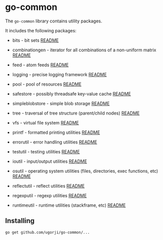 # go-common

The `go-common` library contains utility packages.

It includes the following packages:

- bits - bit sets [README](bits/README.md)
- combinationgen - iterator for all combinations of a non-uniform matrix [README](combinationgen/README.md)
- feed - atom feeds [README](feed/README.md)
- logging - precise logging framework [README](logging/README.md)
- pool - pool of resources [README](pool/README.md)
- safestore - possibly threadsafe key-value cache [README](safestore/README.md)
- simpleblobstore - simple blob storage [README](simpleblobstore/README.md)
- tree - traversal of tree structure (parent/child nodes) [README](tree/README.md)
- vfs - virtual file system [README](vfs/README.md)

- printf - formatted printing utilities [README](printf/README.md)
- errorutil - error handling utilities [README](errorutil/README.md)
- testutil - testing utilities [README](testutil/README.md)
- ioutil - input/output utilities [README](ioutil/README.md)
- osutil - operating system utilities (files, directories, exec functions, etc) [README](osutil/README.md)
- reflectutil - reflect utilities [README](reflectutil/README.md)
- regexputil - regexp utilities [README](regexputil/README.md)
- runtimeutil - runtime utilities (stackframe, etc) [README](runtimeutil/README.md)

## Installing

```
go get github.com/ugorji/go-common/...
```

